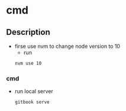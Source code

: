 # cmd

## Description

- firse use nvm to change node version to 10
  - run
  ```bash
  nvm use 10
  ```

### cmd

- run local server
  ```bash
  gitbook serve
  ```
